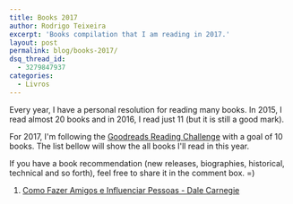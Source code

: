 ```yaml
---
title: Books 2017
author: Rodrigo Teixeira
excerpt: 'Books compilation that I am reading in 2017.'
layout: post
permalink: blog/books-2017/
dsq_thread_id:
  - 3279847937
categories:
  - Livros
---
```


Every year, I have a personal resolution for reading many books. In 2015, I read almost 20 books and in 2016, I read just 11 (but it is still a good mark). 

For 2017, I'm following the [Goodreads Reading Challenge](https://www.goodreads.com/) with a goal of 10 books. The list bellow will show the all books I'll read in this year. 

If you have a book recommendation (new releases, biographies, historical, technical and so forth), feel free to share it in the comment box. =) 

1. [Como Fazer Amigos e Influenciar Pessoas -  Dale Carnegie](http://a.co/aCaW8VS)


